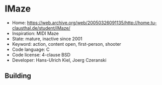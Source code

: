 # IMaze

- Home: https://web.archive.org/web/20050326091135/http://home.tu-clausthal.de/student/iMaze/
- Inspiration: MIDI Maze
- State: mature, inactive since 2001
- Keyword: action, content open, first-person, shooter
- Code language: C
- Code license: 4-clause BSD
- Developer: Hans-Ulrich Kiel, Joerg Czeranski

## Building
